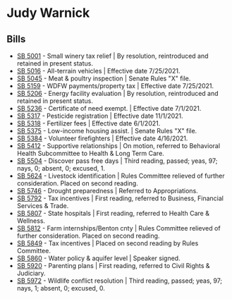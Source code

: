 # Judy Warnick
## Bills
* [SB 5001](/bill/2021-22/sb/5001/) - Small winery tax relief | By resolution, reintroduced and retained in present status.
* [SB 5016](/bill/2021-22/sb/5016/) - All-terrain vehicles | Effective date 7/25/2021.
* [SB 5045](/bill/2021-22/sb/5045/) - Meat & poultry inspection | Senate Rules "X" file.
* [SB 5159](/bill/2021-22/sb/5159/) - WDFW payments/property tax | Effective date 7/25/2021.
* [SB 5206](/bill/2021-22/sb/5206/) - Energy facility evaluation | By resolution, reintroduced and retained in present status.
* [SB 5236](/bill/2021-22/sb/5236/) - Certificate of need exempt. | Effective date 7/1/2021.
* [SB 5317](/bill/2021-22/sb/5317/) - Pesticide registration | Effective date 11/1/2021.
* [SB 5318](/bill/2021-22/sb/5318/) - Fertilizer fees | Effective date 6/1/2021.
* [SB 5375](/bill/2021-22/sb/5375/) - Low-income housing assist. | Senate Rules "X" file.
* [SB 5384](/bill/2021-22/sb/5384/) - Volunteer firefighters | Effective date 4/16/2021.
* [SB 5412](/bill/2021-22/sb/5412/) - Supportive relationships | On motion, referred to Behavioral Health Subcommittee to Health & Long Term Care.
* [SB 5504](/bill/2021-22/sb/5504/) - Discover pass free days | Third reading, passed; yeas, 97; nays, 0; absent, 0; excused, 1.
* [SB 5624](/bill/2021-22/sb/5624/) - Livestock identification | Rules Committee relieved of further consideration.  Placed on second reading.
* [SB 5746](/bill/2021-22/sb/5746/) - Drought preparedness | Referred to Appropriations.
* [SB 5792](/bill/2021-22/sb/5792/) - Tax incentives | First reading, referred to Business, Financial Services & Trade.
* [SB 5807](/bill/2021-22/sb/5807/) - State hospitals | First reading, referred to Health Care & Wellness.
* [SB 5812](/bill/2021-22/sb/5812/) - Farm internships/Benton cnty | Rules Committee relieved of further consideration.  Placed on second reading.
* [SB 5849](/bill/2021-22/sb/5849/) - Tax incentives | Placed on second reading by Rules Committee.
* [SB 5860](/bill/2021-22/sb/5860/) - Water policy & aquifer level | Speaker signed.
* [SB 5920](/bill/2021-22/sb/5920/) - Parenting plans | First reading, referred to Civil Rights & Judiciary.
* [SB 5972](/bill/2021-22/sb/5972/) - Wildlife conflict resolution | Third reading, passed; yeas, 97; nays, 1; absent, 0; excused, 0.
